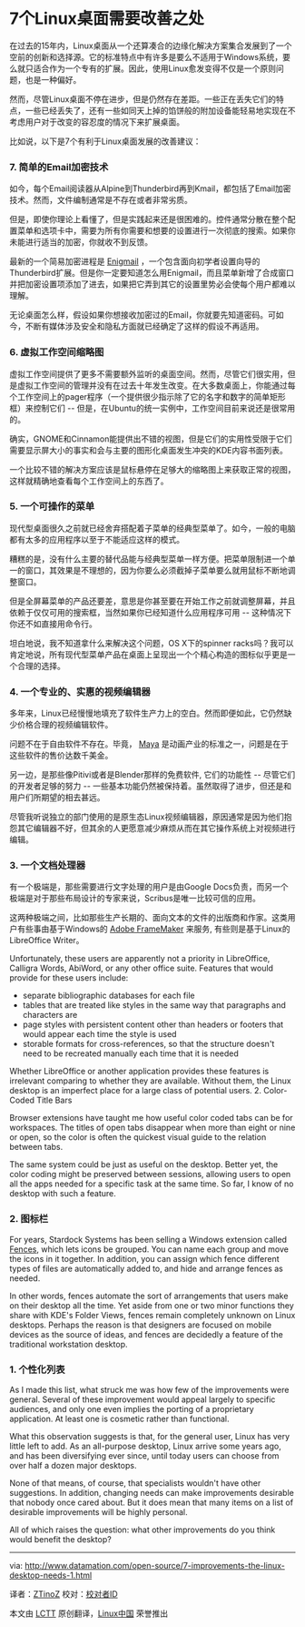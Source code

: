 7个Linux桌面需要改善之处
======================================

在过去的15年内，Linux桌面从一个还算凑合的边缘化解决方案集合发展到了一个空前的创新和选择源。它的标准特点中有许多是要么不适用于Windows系统，要么就只适合作为一个专有的扩展。因此，使用Linux愈发变得不仅是一个原则问题，也是一种偏好。

然而，尽管Linux桌面不停在进步，但是仍然存在差距。一些正在丢失它们的特点，一些已经丢失了，还有一些如同天上掉的馅饼般的附加设备能轻易地实现在不考虑用户对于改变的容忍度的情况下来扩展桌面。

比如说，以下是7个有利于Linux桌面发展的改善建议：

### 7. 简单的Email加密技术

如今，每个Email阅读器从Alpine到Thunderbird再到Kmail，都包括了Email加密技术。然而，文件编制通常是不存在或者非常劣质。

但是，即使你理论上看懂了，但是实践起来还是很困难的。控件通常分散在整个配置菜单和选项卡中，需要为所有你需要和想要的设置进行一次彻底的搜索。如果你未能进行适当的加密，你就收不到反馈。

最新的一个简易加密进程是 [Enigmail][1] ，一个包含面向初学者设置向导的Thunderbird扩展。但是你一定要知道怎么用Enigmail，而且菜单新增了合成窗口并把加密设置项添加了进去，如果把它弄到其它的设置里势必会使每个用户都难以理解。

无论桌面怎么样，假设如果你想接收加密过的Email，你就要先知道密码。可如今，不断有媒体涉及安全和隐私方面就已经确定了这样的假设不再适用。

### 6. 虚拟工作空间缩略图

虚拟工作空间提供了更多不需要额外监听的桌面空间。然而，尽管它们很实用，但是虚拟工作空间的管理并没有在过去十年发生改变。在大多数桌面上，你能通过每个工作空间上的pager程序（一个提供很少指示除了它的名字和数字的简单矩形框）来控制它们 -- 但是，在Ubuntu的统一实例中，工作空间目前来说还是很常用的。

确实，GNOME和Cinnamon能提供出不错的视图，但是它们的实用性受限于它们需要显示屏大小的事实和会与主要的图形化桌面发生冲突的KDE内容书面列表。

一个比较不错的解决方案应该是鼠标悬停在足够大的缩略图上来获取正常的视图，这样就精确地查看每个工作空间上的东西了。

### 5. 一个可操作的菜单

现代型桌面很久之前就已经舍弃搭配着子菜单的经典型菜单了。如今，一般的电脑都有太多的应用程序以至于不能适应这样的模式。

糟糕的是，没有什么主要的替代品能与经典型菜单一样方便。把菜单限制进一个单一的窗口，其效果是不理想的，因为你要么必须截掉子菜单要么就用鼠标不断地调整窗口。

但是全屏幕菜单的产品还要差，意思是你甚至要在开始工作之前就调整屏幕，并且依赖于仅仅可用的搜索框，当然如果你已经知道什么应用程序可用 -- 这种情况下你还不如直接用命令行。

坦白地说，我不知道拿什么来解决这个问题，OS X下的spinner racks吗？我可以肯定地说，所有现代型菜单产品在桌面上呈现出一个个精心构造的图标似乎更是一个合理的选择。

### 4. 一个专业的、实惠的视频编辑器

多年来，Linux已经慢慢地填充了软件生产力上的空白。然而即便如此，它仍然缺少价格合理的视频编辑软件。

问题不在于自由软件不存在。毕竟， [Maya][2] 是动画产业的标准之一，问题是在于这些软件的售价达数千美金。

另一边，是那些像Pitivi或者是Blender那样的免费软件, 它们的功能性 -- 尽管它们的开发者足够的努力 -- 一些基本功能仍然被保持着。虽然取得了进步，但还是和用户们所期望的相去甚远。

尽管我听说独立的部门使用的是原生态Linux视频编辑器，原因通常是因为他们抱怨其它编辑器不好，但其余的人更愿意减少麻烦从而在其它操作系统上对视频进行编辑。

### 3. 一个文档处理器
	
有一个极端是，那些需要进行文字处理的用户是由Google Docs负责，而另一个极端是对于那些布局设计的专家来说，Scribus是唯一比较可信的应用。

这两种极端之间，比如那些生产长期的、面向文本的文件的出版商和作家。这类用户有些事由基于Windows的 [Adobe FrameMaker][3] 来服务, 有些则是基于Linux的LibreOffice Writer。

Unfortunately, these users are apparently not a priority in LibreOffice, Calligra Words, AbiWord, or any other office suite. Features that would provide for these users include:

- separate bibliographic databases for each file
- tables that are treated like styles in the same way that paragraphs and characters are
- page styles with persistent content other than headers or footers that would appear each time the style is used
- storable formats for cross-references, so that the structure doesn't need to be recreated manually each time that it is needed

Whether LibreOffice or another application provides these features is irrelevant comparing to whether they are available. Without them, the Linux desktop is an imperfect place for a large class of potential users.
2. Color-Coded Title Bars

Browser extensions have taught me how useful color coded tabs can be for workspaces. The titles of open tabs disappear when more than eight or nine or open, so the color is often the quickest visual guide to the relation between tabs.

The same system could be just as useful on the desktop. Better yet, the color coding might be preserved between sessions, allowing users to open all the apps needed for a specific task at the same time. So far, I know of no desktop with such a feature.

### 2. 图标栏

For years, Stardock Systems has been selling a Windows extension called [Fences][4], which lets icons be grouped. You can name each group and move the icons in it together. In addition, you can assign which fence different types of files are automatically added to, and hide and arrange fences as needed.

In other words, fences automate the sort of arrangements that users make on their desktop all the time. Yet aside from one or two minor functions they share with KDE's Folder Views, fences remain completely unknown on Linux desktops. Perhaps the reason is that designers are focused on mobile devices as the source of ideas, and fences are decidedly a feature of the traditional workstation desktop.

### 1. 个性化列表

As I made this list, what struck me was how few of the improvements were general. Several of these improvement would appeal largely to specific audiences, and only one even implies the porting of a proprietary application. At least one is cosmetic rather than functional.

What this observation suggests is that, for the general user, Linux has very little left to add. As an all-purpose desktop, Linux arrive some years ago, and has been diversifying ever since, until today users can choose from over half a dozen major desktops.

None of that means, of course, that specialists wouldn't have other suggestions. In addition, changing needs can make improvements desirable that nobody once cared about. But it does mean that many items on a list of desirable improvements will be highly personal.

All of which raises the question: what other improvements do you think would benefit the desktop?

--------------------------------------------------------------------------------

via: http://www.datamation.com/open-source/7-improvements-the-linux-desktop-needs-1.html

译者：[ZTinoZ](https://github.com/ZTinoZ) 校对：[校对者ID](https://github.com/校对者ID)

本文由 [LCTT](https://github.com/LCTT/TranslateProject) 原创翻译，[Linux中国](http://linux.cn/) 荣誉推出

[1]:https://addons.mozilla.org/en-US/thunderbird/addon/enigmail/
[2]:http://en.wikipedia.org/wiki/Autodesk_Maya
[3]:http://www.adobe.com/products/framemaker.html
[4]:http://www.stardock.com/products/fences/
